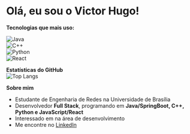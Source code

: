 # Olá, eu sou o Victor Hugo! 

**Tecnologias que mais uso:** 

![Java](https://img.shields.io/badge/Java-ED8B00?style=for-the-badge&logo=java&logoColor=white)  
![C++](https://img.shields.io/badge/C%2B%2B-00599C?style=for-the-badge&logo=c%2B%2B&logoColor=white)  
![Python](https://img.shields.io/badge/Python-3776AB?style=for-the-badge&logo=python&logoColor=white)  
![React](https://img.shields.io/badge/React-20232A?style=for-the-badge&logo=react&logoColor=61DAFB)  

**Estatísticas do GitHub**  
![Top Langs](https://github-readme-stats.vercel.app/api/top-langs/?username=victorhugoguimaraes&layout=compact&theme=dark)  

 **Sobre mim**  
- Estudante de Engenharia de Redes na Universidade de Brasília  
- Desenvolvedor **Full Stack**, programando em **Java/SpringBoot, C++, Python e JavaScript/React**  
- Interessado em na área de desenvolvimento  
- Me encontre no [LinkedIn](https://www.linkedin.com/in/victor-hugo-guimarães-nascimento/)  
